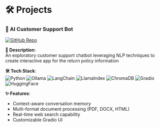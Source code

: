 # 🛠️ Projects

<div class="project" markdown="1">

### 🤖 AI Customer Support Bot
[![GitHub Repo](https://img.shields.io/badge/View_on_GitHub-181717?style=for-the-badge&logo=github)](https://github.com/akshayaravi93/customer_bot_support)

**📝 Description**:  
An exploratory customer support chatbot leveraging NLP techniques to create interactive app for the return policy information

**🛠 Tech Stack**:  
![Python](https://img.shields.io/badge/Python-3776AB?style=flat&logo=python&logoColor=white)
![Ollama](https://img.shields.io/badge/Ollama-FF6F00?style=flat)
![LangChain](https://img.shields.io/badge/LangChain-FF6F00?style=flat)
![LlamaIndex](https://img.shields.io/badge/LlamaIndex-7952B3?style=flat)
![ChromaDB](https://img.shields.io/badge/ChromaDB-412991?style=flat)
![Gradio](https://img.shields.io/badge/Gradio-FF6F00?style=flat)
![HuggingFace](https://img.shields.io/badge/HuggingFace-FF6F00?style=flat&logo=huggingface)

**✨ Features**:
- Context-aware conversation memory
- Multi-format document processing (PDF, DOCX, HTML)
- Real-time web search capability
- Customizable Gradio UI

</div>

<div class="project" onclick="showDemo('project1')">